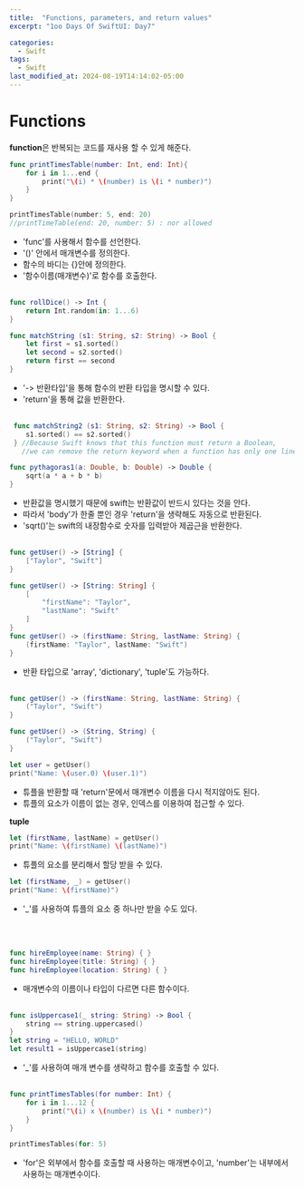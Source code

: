 ```yaml
---
title:  "Functions, parameters, and return values"
excerpt: "1oo Days Of SwiftUI: Day7"

categories:
  - Swift
tags:
  - Swift
last_modified_at: 2024-08-19T14:14:02-05:00
---
```


# Functions
**function**은 반복되는 코드를 재사용 할 수 있게 해준다.

```swift
func printTimesTable(number: Int, end: Int){
    for i in 1...end {
        print("\(i) * \(number) is \(i * number)")
    }
}

printTimesTable(number: 5, end: 20)
//printTimeTable(end: 20, number: 5) : nor allowed
```
- 'func'를 사용해서 함수를 선언한다.
- '()' 안에서 매개변수를 정의한다.
- 함수의 바디는 {}안에 정의한다.
- '함수이름(매개변수)'로 함수를 호출한다.
<br><br>

```swift
func rollDice() -> Int {
    return Int.random(in: 1...6)
}

func matchString (s1: String, s2: String) -> Bool {
    let first = s1.sorted()
    let second = s2.sorted()
    return first == second
}

```
- '-> 반환타입'을 통해 함수의 반환 타입을 명시할 수 있다.
- 'return'을 통해 값을 반환한다.
<br><br>

```swift
 func matchString2 (s1: String, s2: String) -> Bool {
    s1.sorted() == s2.sorted()
 } //Because Swift knows that this function must return a Boolean,
   //we can remove the return keyword when a function has only one line of code.

func pythagoras1(a: Double, b: Double) -> Double {
    sqrt(a * a + b * b)
}
```
- 반환값을 명시했기 때문에 swift는 반환값이 반드시 있다는 것을 안다.
- 따라서 'body'가 한줄 뿐인 경우 'return'을 생략해도 자동으로 반환된다.
- 'sqrt()'는 swift의 내장함수로 숫자를 입력받아 제곱근을 반환한다.
<br><br>

```swift
func getUser() -> [String] {
    ["Taylor", "Swift"]
}

func getUser() -> [String: String] {
    [
        "firstName": "Taylor",
        "lastName": "Swift"
    ]
}
func getUser() -> (firstName: String, lastName: String) {
    (firstName: "Taylor", lastName: "Swift")
}
```
- 반환 타입으로 'array', 'dictionary', 'tuple'도 가능하다.
<br><br>

```swift
func getUser() -> (firstName: String, lastName: String) {
    ("Taylor", "Swift")
}

func getUser() -> (String, String) {
    ("Taylor", "Swift")
}

let user = getUser()
print("Name: \(user.0) \(user.1)")
```
- 튜플을 반환할 때 'return'문에서 매개변수 이름을 다시 적지않아도 된다.
- 튜플의 요소가 이름이 없는 경우, 인덱스를 이용하여 접근할 수 있다.

**tuple**
```swift
let (firstName, lastName) = getUser()
print("Name: \(firstName) \(lastName)")
```
- 튜플의 요소를 분리해서 할당 받을 수 있다.
```swift
let (firstName, _) = getUser()
print("Name: \(firstName)")
```
- '_'를 사용하여 튜플의 요소 중 하나만 받을 수도 있다.

<br><br>

```swift
func hireEmployee(name: String) { }
func hireEmployee(title: String) { }
func hireEmployee(location: String) { }
```
- 매개변수의 이름이나 타입이 다르면 다른 함수이다.
<br><br>

```swift
func isUppercase1(_ string: String) -> Bool {
    string == string.uppercased()
}
let string = "HELLO, WORLD"
let result1 = isUppercase1(string)
```
- '_'를 사용하여 매개 변수를 생략하고 함수를 호출할 수 있다.
<br><br>

```swift
func printTimesTables(for number: Int) {
    for i in 1...12 {
        print("\(i) x \(number) is \(i * number)")
    }
}

printTimesTables(for: 5)
```
- 'for'은 외부에서 함수를 호출할 때 사용하는 매개변수이고, 'number'는 내부에서 사용하는 매개변수이다.